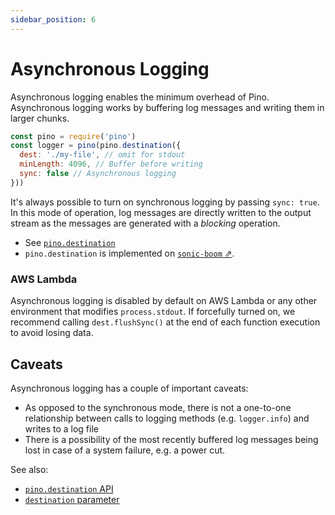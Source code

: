 ```yaml
---
sidebar_position: 6
---
```


# Asynchronous Logging

Asynchronous logging enables the minimum overhead of Pino.
Asynchronous logging works by buffering log messages and writing them in larger chunks.

```js
const pino = require('pino')
const logger = pino(pino.destination({
  dest: './my-file', // omit for stdout
  minLength: 4096, // Buffer before writing
  sync: false // Asynchronous logging
}))
```

It's always possible to turn on synchronous logging by passing `sync: true`.
In this mode of operation, log messages are directly written to the
output stream as the messages are generated with a _blocking_ operation.

* See [`pino.destination`](/docs/next/reference/api/#pinodestinationopts--sonicboom)
* `pino.destination` is implemented on [`sonic-boom` ⇗](https://github.com/mcollina/sonic-boom).

### AWS Lambda

Asynchronous logging is disabled by default on AWS Lambda or any other environment
that modifies `process.stdout`. If forcefully turned on, we recommend calling `dest.flushSync()` at the end
of each function execution to avoid losing data.

## Caveats

Asynchronous logging has a couple of important caveats:

* As opposed to the synchronous mode, there is not a one-to-one relationship between
  calls to logging methods (e.g. `logger.info`) and writes to a log file
* There is a possibility of the most recently buffered log messages being lost
  in case of a system failure, e.g. a power cut.

See also:

* [`pino.destination` API](/docs/next/reference/api/#pinodestinationopts--sonicboom)
* [`destination` parameter](/docs/next/reference/api#destination-number--string--object--destinationstream--sonicboomopts--writablestream)
